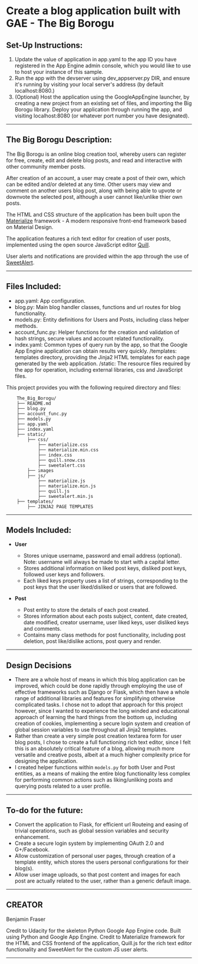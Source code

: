 #  Create a blog application built with GAE - The Big Borogu

## Set-Up Instructions:
1.  Update the value of application in app.yaml to the app ID you have registered in the App Engine admin console, which you would like to use to host your instance of this sample.
1.  Run the app with the devserver using dev_appserver.py DIR, and ensure it's running by visiting your local server's address (by default localhost:8080.)
1.  (Optional) Host the application using the GoogleAppEngine launcher, by creating a new project from an existing set of files, and importing the Big Borogu library. Deploy your application through running the app, and visiting localhost:8080 (or whatever port number you have designated).
 
--------

 
## The Big Borogu Description:
The Big Borogu is an online blog creation tool, whereby users can register for free, create, edit and delete blog posts, and read and interactive with other community member posts. 

After creation of an account, a user may create a post of their own, which can be edited and/or deleted at any time. Other users may view and comment on another users blog post, along with being able to upvote or downvote the selected post, although a user cannot like/unlike thier own posts.

The HTML and CSS structure of the application has been built upon the [Materialize](http://materializecss.com/) framework - A modern responsive front-end framework based on Material Design.

The application features a rich text editor for creation of user posts, implemented using the open source JavaScript editor [Quill](http://quilljs.com/).

User alerts and notifications are provided within the app through the use of [SweetAlert](http://t4t5.github.io/sweetalert/).

--------


## Files Included:
 - app.yaml: App configuration.
 - blog.py: Main blog handler classes, functions and url routes for blog functionality.
 - models.py: Entity definitions for Users and Posts, including class helper methods.
 - account_func.py: Helper functions for the creation and validation of hash strings, secure values and account related functionality.
 - index.yaml: Common types of query run by the app, so that the Google App Engine application can obtain results very quickly.
 /templates: templates directory, providing the Jinja2 HTML templates for each page generated by the web application.
 /static: The resource files required by the app for operation, including external libraries, css and JavaScript files. 

This project provides you with the following required directory and files:

```
    The_Big_Borogu/
    ├── README.md
    ├── blog.py
    ├── account_func.py
    ├── models.py
    ├── app.yaml
    ├── index.yaml  
    ├── static/
        ├── css/
            ├── materialize.css
            ├── materialize.min.css
            ├── index.css
            ├── quill.snow.css
            ├── sweetalert.css
        ├── images 
        ├── js/
            ├── materialize.js
            ├── materialize.min.js
            ├── quill.js
            ├── sweetalert.min.js
    ├── templates/
        ├── JINJA2 PAGE TEMPLATES
```

--------


## Models Included:
 - **User**
    - Stores unique username, password and email address (optional). Note: username will always be made to start with a capital letter.
    - Stores additional information on liked post keys, disliked post keys, followed user keys and followers.
    - Each liked keys property uses a list of strings, corresponding to the post keys that the user liked/disliked or users that are followed.
    
 - **Post**
    - Post entity to store the details of each post created.
    - Stores information about each posts subject, content, date created, date modified, creator username, user liked keys, user disliked keys and comments.
    - Contains many class methods for post functionality, including post deletion, post like/dislike actions, post query and render.

--------
    
    
## Design Decisions
- There are a whole host of means in which this blog application can be improved, which could be done rapidly through employing the use of effective frameworks such as Django or Flask, which then have a whole range of additional libraries and features for simplifying otherwise complicated tasks. I chose not to adopt that approach for this project however, since I wanted to experience the long winded and educational approach of learning the hard things from the bottom up, including creation of cookies, implementing a secure login system and creation of global session variables to use throughout all Jinja2 templates.
- Rather than create a very simple post creation textarea form for user blog posts, I chose to create a full functioning rich text editor, since I felt this is an absolutely critical feature of a blog, allowing much more versatile and creative posts, albeit at a much higher complexity price for designing the application.
- I created helper functions within `models.py` for both User and Post entities, as a means of making the entire blog functionality less complex for performing common actions such as liking/unliking posts and querying posts related to a user profile.

--------


## To-do for the future:
- Convert the application to Flask, for efficient url Routeing and easing of trivial operations, such as global session variables and security enhancement.
- Create a secure login system by implementing OAuth 2.0 and G+/Facebook.
- Allow customization of personal user pages, through creation of a template entity, which stores the users personal configurations for their blog(s).
- Allow user image uploads, so that post content and images for each post are actually related to the user, rather than a generic default image.

--------


## CREATOR 

Benjamin Fraser

Credit to Udacity for the skeleton Python Google App Engine code.
Built using Python and Google App Engine. Credit to Materialize framework for the HTML and CSS frontend of the application, Quill.js for the rich text editor functionality and SweetAlert for the custom JS user alerts.

--------